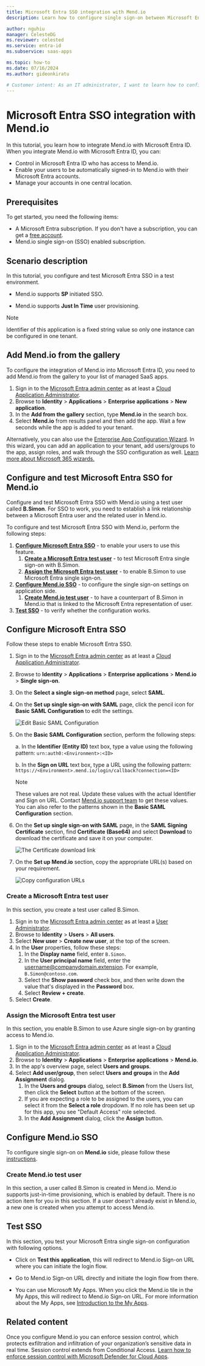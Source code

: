 ```yaml
---
title: Microsoft Entra SSO integration with Mend.io
description: Learn how to configure single sign-on between Microsoft Entra ID and Mend.io.

author: nguhiu
manager: CelesteDG
ms.reviewer: celested
ms.service: entra-id
ms.subservice: saas-apps

ms.topic: how-to
ms.date: 07/16/2024
ms.author: gideonkiratu

# Customer intent: As an IT administrator, I want to learn how to configure single sign-on between Microsoft Entra ID and Mend.io so that I can control who has access to Mend.io, enable automatic sign-in with Microsoft Entra accounts, and manage my accounts in one central location.
---
```


# Microsoft Entra SSO integration with Mend.io

In this tutorial, you learn how to integrate Mend.io with Microsoft Entra ID. When you integrate Mend.io with Microsoft Entra ID, you can:

* Control in Microsoft Entra ID who has access to Mend.io.
* Enable your users to be automatically signed-in to Mend.io with their Microsoft Entra accounts.
* Manage your accounts in one central location.

## Prerequisites

To get started, you need the following items:

* A Microsoft Entra subscription. If you don't have a subscription, you can get a [free account](https://azure.microsoft.com/free/).
* Mend.io single sign-on (SSO) enabled subscription.

## Scenario description

In this tutorial, you configure and test Microsoft Entra SSO in a test environment.

* Mend.io supports **SP** initiated SSO.

* Mend.io supports **Just In Time** user provisioning.

> [!NOTE]
> Identifier of this application is a fixed string value so only one instance can be configured in one tenant.

## Add Mend.io from the gallery

To configure the integration of Mend.io into Microsoft Entra ID, you need to add Mend.io from the gallery to your list of managed SaaS apps.

1. Sign in to the [Microsoft Entra admin center](https://entra.microsoft.com) as at least a [Cloud Application Administrator](~/identity/role-based-access-control/permissions-reference.md#cloud-application-administrator).
1. Browse to **Identity** > **Applications** > **Enterprise applications** > **New application**.
1. In the **Add from the gallery** section, type **Mend.io** in the search box.
1. Select **Mend.io** from results panel and then add the app. Wait a few seconds while the app is added to your tenant.

 Alternatively, you can also use the [Enterprise App Configuration Wizard](https://portal.office.com/AdminPortal/home?Q=Docs#/azureadappintegration). In this wizard, you can add an application to your tenant, add users/groups to the app, assign roles, and walk through the SSO configuration as well. [Learn more about Microsoft 365 wizards.](/microsoft-365/admin/misc/azure-ad-setup-guides)

<a name='configure-and-test-azure-ad-sso-for-Mend.io'></a>

## Configure and test Microsoft Entra SSO for Mend.io

Configure and test Microsoft Entra SSO with Mend.io using a test user called **B.Simon**. For SSO to work, you need to establish a link relationship between a Microsoft Entra user and the related user in Mend.io.

To configure and test Microsoft Entra SSO with Mend.io, perform the following steps:

1. **[Configure Microsoft Entra SSO](#configure-azure-ad-sso)** - to enable your users to use this feature.
    1. **[Create a Microsoft Entra test user](#create-an-azure-ad-test-user)** - to test Microsoft Entra single sign-on with B.Simon.
    1. **[Assign the Microsoft Entra test user](#assign-the-azure-ad-test-user)** - to enable B.Simon to use Microsoft Entra single sign-on.
1. **[Configure Mend.io SSO](#configure-mendio-sso)** - to configure the single sign-on settings on application side.
    1. **[Create Mend.io test user](#create-mendio-test-user)** - to have a counterpart of B.Simon in Mend.io that is linked to the Microsoft Entra representation of user.
1. **[Test SSO](#test-sso)** - to verify whether the configuration works.

<a name='configure-azure-ad-sso'></a>

## Configure Microsoft Entra SSO

Follow these steps to enable Microsoft Entra SSO.

1. Sign in to the [Microsoft Entra admin center](https://entra.microsoft.com) as at least a [Cloud Application Administrator](~/identity/role-based-access-control/permissions-reference.md#cloud-application-administrator).
1. Browse to **Identity** > **Applications** > **Enterprise applications** > **Mend.io** > **Single sign-on**.
1. On the **Select a single sign-on method** page, select **SAML**.
1. On the **Set up single sign-on with SAML** page, click the pencil icon for **Basic SAML Configuration** to edit the settings.

   ![Edit Basic SAML Configuration](common/edit-urls.png)

1. On the **Basic SAML Configuration** section, perform the following steps:

    a. In the **Identifier (Entity ID)** text box, type a value using the following pattern:
    `urn:auth0:<Environment>:<ID>`

    b. In the **Sign on URL** text box, type a URL using the following pattern:
    `https://<Environment>.mend.io/login/callback?connection=<ID>`

	> [!NOTE]
	> These values are not real. Update these values with the actual Identifier and Sign on URL. Contact [Mend.io support team](https://www.mend.io/contact-us/) to get these values. You can also refer to the patterns shown in the **Basic SAML Configuration** section.

1. On the **Set up single sign-on with SAML** page, in the **SAML Signing Certificate** section,  find **Certificate (Base64)** and select **Download** to download the certificate and save it on your computer.

	![The Certificate download link](common/certificatebase64.png)

1. On the **Set up Mend.io** section, copy the appropriate URL(s) based on your requirement.

	![Copy configuration URLs](common/copy-configuration-urls.png)

<a name='create-an-azure-ad-test-user'></a>

### Create a Microsoft Entra test user

In this section, you create a test user called B.Simon.

1. Sign in to the [Microsoft Entra admin center](https://entra.microsoft.com) as at least a [User Administrator](~/identity/role-based-access-control/permissions-reference.md#user-administrator).
1. Browse to **Identity** > **Users** > **All users**.
1. Select **New user** > **Create new user**, at the top of the screen.
1. In the **User** properties, follow these steps:
   1. In the **Display name** field, enter `B.Simon`.  
   1. In the **User principal name** field, enter the username@companydomain.extension. For example, `B.Simon@contoso.com`.
   1. Select the **Show password** check box, and then write down the value that's displayed in the **Password** box.
   1. Select **Review + create**.
1. Select **Create**.

<a name='assign-the-azure-ad-test-user'></a>

### Assign the Microsoft Entra test user

In this section, you enable B.Simon to use Azure single sign-on by granting access to Mend.io.

1. Sign in to the [Microsoft Entra admin center](https://entra.microsoft.com) as at least a [Cloud Application Administrator](~/identity/role-based-access-control/permissions-reference.md#cloud-application-administrator).
1. Browse to **Identity** > **Applications** > **Enterprise applications** > **Mend.io**.
1. In the app's overview page, select **Users and groups**.
1. Select **Add user/group**, then select **Users and groups** in the **Add Assignment** dialog.
   1. In the **Users and groups** dialog, select **B.Simon** from the Users list, then click the **Select** button at the bottom of the screen.
   1. If you are expecting a role to be assigned to the users, you can select it from the **Select a role** dropdown. If no role has been set up for this app, you see "Default Access" role selected.
   1. In the **Add Assignment** dialog, click the **Assign** button.

## Configure Mend.io SSO

To configure single sign-on on **Mend.io** side, please follow these [instructions](https://docs.mend.io/bundle/platform/page/configure_single_sign-on__sso__for_the_mend_platform.html).

### Create Mend.io test user

In this section, a user called B.Simon is created in Mend.io. Mend.io supports just-in-time provisioning, which is enabled by default. There is no action item for you in this section. If a user doesn't already exist in Mend.io, a new one is created when you attempt to access Mend.io.

## Test SSO 

In this section, you test your Microsoft Entra single sign-on configuration with following options. 

* Click on **Test this application**, this will redirect to Mend.io Sign-on URL where you can initiate the login flow. 

* Go to Mend.io Sign-on URL directly and initiate the login flow from there.

* You can use Microsoft My Apps. When you click the Mend.io tile in the My Apps, this will redirect to Mend.io Sign-on URL. For more information about the My Apps, see [Introduction to the My Apps](https://support.microsoft.com/account-billing/sign-in-and-start-apps-from-the-my-apps-portal-2f3b1bae-0e5a-4a86-a33e-876fbd2a4510).

## Related content

Once you configure Mend.io you can enforce session control, which protects exfiltration and infiltration of your organization’s sensitive data in real time. Session control extends from Conditional Access. [Learn how to enforce session control with Microsoft Defender for Cloud Apps](/cloud-app-security/proxy-deployment-any-app).

